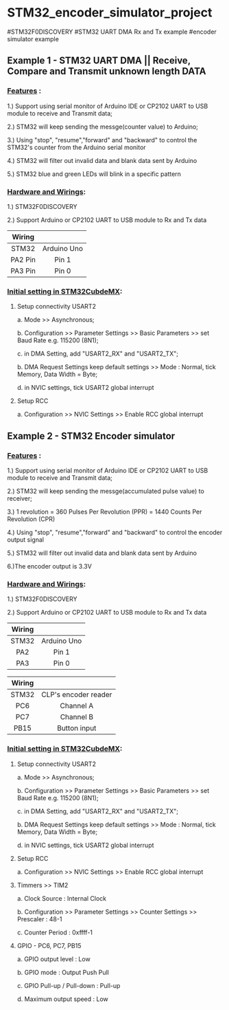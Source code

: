 # STM32_encoder_simulator_project
#STM32F0DISCOVERY #STM32 UART DMA Rx and Tx example #encoder simulator example

##  Example 1 - STM32 UART DMA || Receive, Compare and Transmit unknown length DATA

### <u>Features</u> :
1.) Support using serial monitor of Arduino IDE or CP2102 UART to USB module to receive and Transmit data;

2.) STM32 will keep sending the messge(counter value) to Arduino;

3.) Using "stop", "resume","forward" and "backward" to control the STM32's counter from the Arduino serial monitor

4.) STM32 will filter out invalid data and blank data sent by Arduino

5.) STM32 blue and green LEDs will blink in a specific pattern

### <u>Hardware and Wirings</u>:
1.) STM32F0DISCOVERY

2.) Support Arduino or CP2102 UART to USB module to Rx and Tx data

| Wiring ||
|:---:|:---:|
| STM32 | Arduino Uno |
| PA2 Pin |  Pin 1 |
| PA3 Pin | Pin 0 |



### <u>Initial setting in STM32CubdeMX</u>:
1. Setup connectivity USART2

    a. Mode >> Asynchronous;
    
    b. Configuration >> Parameter Settings >> Basic Parameters >> set Baud Rate e.g. 115200 (8N1);
    
    c. in DMA Setting, add "USART2_RX" and "USART2_TX";

    b. DMA Request Settings keep default settings >> Mode : Normal, tick Memory, Data Width = Byte;
    
    d. in NVIC settings, tick USART2 global interrupt

2. Setup RCC

    a. Configuration >> NVIC Settings >> Enable RCC global interrupt



##  Example 2 - STM32 Encoder simulator
### <u>Features</u> :
1.) Support using serial monitor of Arduino IDE or CP2102 UART to USB module to receive and Transmit data;

2.) STM32 will keep sending the messge(accumulated pulse value) to receiver;

3.) 1 revolution = 360 Pulses Per Revolution (PPR) = 1440 Counts Per Revolution (CPR)

4.) Using "stop", "resume","forward" and "backward" to control the encoder output signal

5.) STM32 will filter out invalid data and blank data sent by Arduino

6.)The encoder output is 3.3V

### <u>Hardware and Wirings</u>:
1.) STM32F0DISCOVERY

2.) Support Arduino or CP2102 UART to USB module to Rx and Tx data

| Wiring ||
|:---:|:---:|
| STM32 | Arduino Uno |
| PA2 |  Pin 1 |
| PA3 | Pin 0 |

| Wiring ||
|:---:|:---:|
| STM32 | CLP's encoder reader |
| PC6| Channel A |
| PC7  | Channel B |
| PB15 |  Button input |



### <u>Initial setting in STM32CubdeMX</u>:
1. Setup connectivity USART2

    a. Mode >> Asynchronous;
    
    b. Configuration >> Parameter Settings >> Basic Parameters >> set Baud Rate e.g. 115200 (8N1);
    
    c. in DMA Setting, add "USART2_RX" and "USART2_TX";

    b. DMA Request Settings keep default settings >> Mode : Normal, tick Memory, Data Width = Byte;
    
    d. in NVIC settings, tick USART2 global interrupt

2. Setup RCC

    a. Configuration >> NVIC Settings >> Enable RCC global interrupt

3. Timmers >> TIM2

    a. Clock Source : Internal Clock

    b. Configuration >> Parameter Settings >> Counter Settings >> Prescaler : 48-1

    c. Counter Period : 0xffff-1

4. GPIO - PC6, PC7, PB15

    a. GPIO output level : Low

    b. GPIO mode : Output Push Pull

    c. GPIO Pull-up / Pull-down : Pull-up

    d. Maximum output speed : Low



